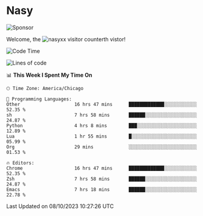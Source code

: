 # Nasy

<!--
<p align="center">
<img height="200" src="https://github-readme-stats.vercel.app/api?username=nasyxx&count_private=true&show_icons=true&theme=dracula&include_all_commits=true"/>
<img height="200" src="https://github-readme-stats.vercel.app/api/top-langs/?username=nasyxx&theme=dracula&hide=html,jupyter+notebook&count_private=true&show_icons=true"/>
</p>

  
----------------
-->

![Sponsor](https://img.shields.io/static/v1.svg?label=Sponsor&message=%E2%9D%A4&logo=GitHub&style=flat&color=pink)
 
Welcome, the ![nasyxx visitor counter](https://count.getloli.com/get/@nasyxx?theme=rule34)th vistor!
 
<!--START_SECTION:waka-->
![Code Time](http://img.shields.io/badge/Code%20Time-3%2C772%20hrs%2036%20mins-blue)

![Lines of code](https://img.shields.io/badge/From%20Hello%20World%20I%27ve%20Written-6.3%20million%20lines%20of%20code-blue)

📊 **This Week I Spent My Time On** 

```text
🕑︎ Time Zone: America/Chicago

💬 Programming Languages: 
Other                    16 hrs 47 mins      █████████████░░░░░░░░░░░░   52.35 % 
sh                       7 hrs 58 mins       ██████░░░░░░░░░░░░░░░░░░░   24.87 % 
Python                   4 hrs 8 mins        ███░░░░░░░░░░░░░░░░░░░░░░   12.89 % 
Lua                      1 hr 55 mins        █░░░░░░░░░░░░░░░░░░░░░░░░   05.99 % 
Org                      29 mins             ░░░░░░░░░░░░░░░░░░░░░░░░░   01.53 % 

🔥 Editors: 
Chrome                   16 hrs 47 mins      █████████████░░░░░░░░░░░░   52.35 % 
Zsh                      7 hrs 58 mins       ██████░░░░░░░░░░░░░░░░░░░   24.87 % 
Emacs                    7 hrs 18 mins       ██████░░░░░░░░░░░░░░░░░░░   22.78 % 
```


 Last Updated on 08/10/2023 10:27:26 UTC
<!--END_SECTION:waka-->

<!-- ![visitors](https://visitor-badge.laobi.icu/badge?page_id=nasyxx.nasyxx) -->
